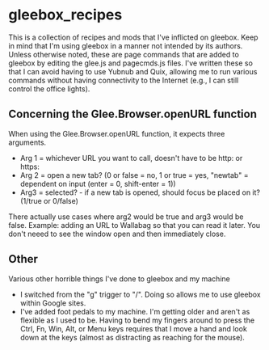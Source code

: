 # gleebox_recipes
This is a collection of recipes and mods that I've inflicted on gleebox.  Keep in mind that I'm using gleebox in a manner not intended by its authors.  Unless otherwise noted, these are page commands that are added to gleebox by editing the glee.js and pagecmds.js files.  I've written these so that I can avoid having to use Yubnub and Quix, allowing me to run various commands without having connectivity to the Internet (e.g., I can still control the office lights).

## Concerning the Glee.Browser.openURL function
When using the Glee.Browser.openURL function, it expects three arguments.
* Arg 1 = whichever URL you want to call, doesn't have to be http: or https:
* Arg 2 = open a new tab? (0 or false = no, 1 or true = yes, "newtab" = dependent on input (enter = 0, shift-enter = 1))
* Arg3 = selected? - if a new tab is opened, should focus be placed on it?  (1/true or 0/false)

There actually use cases where arg2 would be true and arg3 would be false.  Example: adding an URL to Wallabag so that you can read it later.  You don't neeed to see the window open and then immediately close.

## Other
Various other horrible things I've done to gleebox and my machine
* I switched from the "g" trigger to "/".  Doing so allows me to use gleebox within Google sites.
* I've added foot pedals to my machine.  I'm getting older and aren't as flexible as I used to be.  Having to bend my fingers around to press the Ctrl, Fn, Win, Alt, or Menu keys requires that I move a hand and look down at the keys (almost as distracting as reaching for the mouse).
